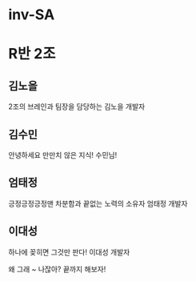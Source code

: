 # inv-SA

# R반 2조

## 김노을

2조의 브레인과 팀장을 담당하는 김노을 개발자

## 김수민

안녕하세요
만만치 않은 지식! 수민님!

## 엄태정

긍정긍정긍정맨
차분함과 끝없는 노력의 소유자 엄태정 개발자

## 이대성

하나에 꽂히면 그것만 판다! 이대성 개발자

왜 그래 ~ 나잖아? 끝까지 해보자!
